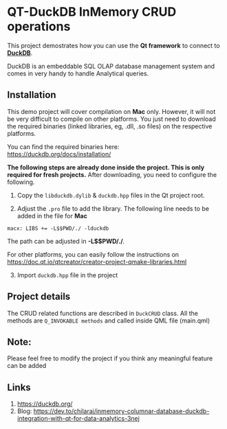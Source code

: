 # QT-DuckDB InMemory CRUD operations

This project demostrates how you can use the **Qt framework** to connect to [**DuckDB**](https://duckdb.org/).

DuckDB is an embeddable SQL OLAP database management system and comes in very handy to handle Analytical queries.

## Installation

This demo project will cover compilation on **Mac** only. However, it will not be very difficult to compile on other platforms. You just need to download the required binaries (linked libraries, eg, .dll, .so files) on the respective platforms.

You can find the required binaries here: https://duckdb.org/docs/installation/

**The following steps are already done inside the project. This is only required for fresh projects.** After downloading, you need to configure the following.

1. Copy the `libduckdb.dylib` & `duckdb.hpp` files in the Qt project root.

2. Adjust the `.pro` file to add the library. The following line needs to be added in the file for **Mac**

```
macx: LIBS += -L$$PWD/./ -lduckdb
```

The path can be adjusted in **-L\$\$PWD/./**.

For other platforms, you can easily follow the instructions on https://doc.qt.io/qtcreator/creator-project-qmake-libraries.html

3. Import `duckdb.hpp` file in the project

## Project details

The CRUD related functions are described in `DuckCRUD` class. All the methods are `Q_INVOKABLE methods` and called inside QML file (main.qml)

## Note:

Please feel free to modify the project if you think any meaningful feature can be added

## Links

1. https://duckdb.org/
2. Blog: https://dev.to/chilarai/inmemory-columnar-database-duckdb-integration-with-qt-for-data-analytics-3nej
